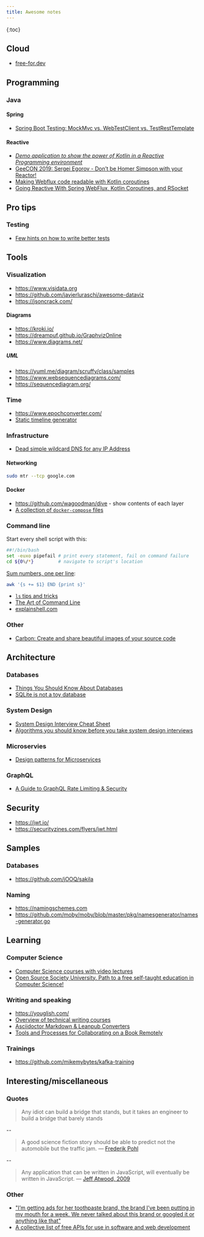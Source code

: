 ```yaml
---
title: Awesome notes
---
```


{:toc}

## Cloud
* [free-for.dev](https://free-for.dev)

## Programming

### Java

#### Spring
* [Spring Boot Testing: MockMvc vs. WebTestClient vs. TestRestTemplate](https://rieckpil.de/spring-boot-testing-mockmvc-vs-webtestclient-vs-testresttemplate/)

#### Reactive
* [*Demo application to show the power of Kotlin in a Reactive Programming environment*](https://github.com/jesperancinha/concert-demos-root)
* [GeeCON 2019: Sergei Egorov - Don’t be Homer Simpson with your Reactor!](https://www.youtube.com/watch?v=eE5-dhP44dw)
* [Making Webflux code readable with Kotlin coroutines](https://blog.allegro.tech/2020/02/webflux-and-coroutines.html)
* [Going Reactive With Spring WebFlux, Kotlin Coroutines, and RSocket](https://www.youtube.com/watch?v=FcwR34DFqIc)

## Pro tips

### Testing
* [Few hints on how to write better tests](https://threadreaderapp.com/thread/1549332873219657730.html)

## Tools

### Visualization

* <https://www.visidata.org>
* <https://github.com/javierluraschi/awesome-dataviz>
* <https://jsoncrack.com/>

#### Diagrams

* <https://kroki.io/>
* <https://dreampuf.github.io/GraphvizOnline>
* <https://www.diagrams.net/>

##### UML

* <https://yuml.me/diagram/scruffy/class/samples>
* <https://www.websequencediagrams.com/>
* <https://sequencediagram.org/>

### Time
* <https://www.epochconverter.com/>
* [Static timeline generator](https://github.com/molly/static-timeline-generator)

### Infrastructure
* [Dead simple wildcard DNS for any IP Address](https://nip.io/)

#### Networking

``` bash
sudo mtr --tcp google.com
```

#### Docker
* <https://github.com/wagoodman/dive> - show contents of each layer
* [A collection of `docker-compose` files](https://github.com/jonatan-ivanov/local-services/)

### Command line

Start every shell script with this:

``` bash
##!/bin/bash
set -euxo pipefail # print every statement, fail on command failure
cd ${0%/*}         # navigate to script's location
```

[Sum numbers, one per line](https://stackoverflow.com/questions/3096259/bash-command-to-sum-a-column-of-numbers):

``` bash
awk '{s += $1} END {print s}'
```
* [`ls` tips and tricks](https://twitter.com/LinuxHandbook/status/1583081641744138240)
* [The Art of Command Line](https://github.com/jlevy/the-art-of-command-line)
* [explainshell.com](https://explainshell.com/)

### Other
* [Carbon: Create and share beautiful images of your source code](https://carbon.now.sh/)

## Architecture

### Databases
* [Things You Should Know About Databases](https://architecturenotes.co/things-you-should-know-about-databases/)
* [SQLite is not a toy database](https://antonz.org/sqlite-is-not-a-toy-database/)

### System Design
* [System Design Interview Cheat Sheet](https://mobile.twitter.com/javinpaul/status/1536580563632418816)
* [Algorithms you should know before you take system design interviews](https://blog.bytebytego.com/p/algorithms-you-should-know-before)

### Microservies
* [Design patterns for Microservices](https://twitter.com/Igfasouza/status/1559834948747624448)

### GraphQL
* [A Guide to GraphQL Rate Limiting & Security](https://xuorig.medium.com/a-guide-to-graphql-rate-limiting-security-e62a86ef8114)

## Security
* <https://jwt.io/>
* <https://securityzines.com/flyers/jwt.html>

## Samples

### Databases
* <https://github.com/jOOQ/sakila>

### Naming
* <https://namingschemes.com>
* <https://github.com/moby/moby/blob/master/pkg/namesgenerator/names-generator.go>

## Learning

### Computer Science
* [Computer Science courses with video lectures](https://github.com/Developer-Y/cs-video-courses)
* [Open Source Society University. Path to a free self-taught education in Computer Science!](https://github.com/ossu/computer-science)

### Writing and speaking
* <https://youglish.com/>
* [Overview of technical writing courses](https://developers.google.com/tech-writing/overview)
* [Asciidoctor Markdown & Leanpub Converters](https://github.com/asciidoctor/asciidoctor-leanpub-converter)
* [Tools and Processes for Collaborating on a Book Remotely](https://trishagee.com/2022/12/12/tools-and-processes-for-collaborating-on-a-book-remotely/)

### Trainings
* <https://github.com/mikemybytes/kafka-training>

## Interesting/miscellaneous

### Quotes

> Any idiot can build a bridge that stands, but it takes an engineer to build a bridge that barely stands

--

> A good science fiction story should be able to predict not the automobile but the traffic jam. ― [Frederik Pohl](https://www.goodreads.com/quotes/810570-a-good-science-fiction-story-should-be-able-to-predict)

--

> Any application that can be written in JavaScript, will eventually be written in JavaScript. ― [Jeff Atwood, 2009](https://www.laws-of-software.com/laws/atwood/)

### Other
* ["I’m getting ads for her toothpaste brand, the brand I’ve been putting in my mouth for a week. We never talked about this brand or googled it or anything like that"](https://threadreaderapp.com/thread/1397032784703655938.html)
* [A collective list of free APIs for use in software and web development](https://github.com/public-apis/public-apis)
